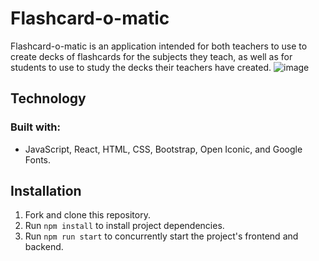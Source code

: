 # Flashcard-o-matic
Flashcard-o-matic is an application intended for both teachers to use to create decks of flashcards for the subjects they 
teach, as well as for students to use to study the decks their teachers have created. 
![image](https://user-images.githubusercontent.com/47585813/209448062-7b703b18-e4f7-4399-8ff6-b162997ca3a0.png)

## Technology
### Built with:
- JavaScript, React, HTML, CSS, Bootstrap, Open Iconic, and Google Fonts.

## Installation
1. Fork and clone this repository.
2. Run `npm install` to install project dependencies.
3. Run `npm run start` to concurrently start the project's frontend and backend.

